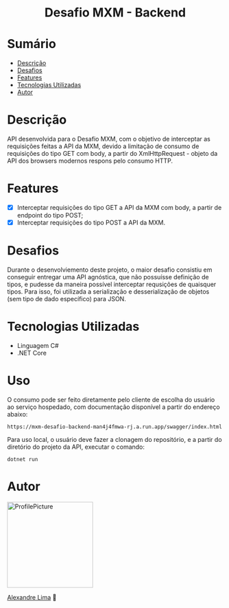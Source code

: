 <h1 align="center">Desafio MXM - Backend</h1>

# Sumário

- [Descrição](#Descrição)
- [Desafios](#Desafios)
- [Features](#Features)
- [Tecnologias Utilizadas](#Tecnologias-Utilizadas)
- [Autor](#Autor)

# Descrição

API desenvolvida para o Desafio MXM, com o objetivo de interceptar as requisições feitas a API da MXM, devido a limitação de consumo de requisições do tipo GET com body, a partir do XmlHttpRequest - objeto da API dos browsers modernos respons pelo consumo HTTP.

# Features

- [x] Interceptar requisições do tipo GET a API da MXM com body, a partir de endpoint do tipo POST;
- [x] Interceptar requisições do tipo POST a API da MXM.

# Desafios

Durante o desenvolviemento deste projeto, o maior desafio consistiu em conseguir entregar uma API agnóstica, que não possuísse definição de tipos, e pudesse da maneira possível interceptar requsições de quaisquer tipos. Para isso, foi utilizada a serialização e desserialização de objetos (sem tipo de dado específico) para JSON.

# Tecnologias Utilizadas

- Linguagem C#
- .NET Core

# Uso

O consumo pode ser feito diretamente pelo cliente de escolha do usuário ao serviço hospedado, com documentação disponível a partir do endereço abaixo:

```
https://mxm-desafio-backend-man4j4fmwa-rj.a.run.app/swagger/index.html
```

Para uso local, o usuário deve fazer a clonagem do repositório, e a partir do diretório do projeto da API, executar o comando:
```
dotnet run
```

# Autor

<img src="https://avatars.githubusercontent.com/u/49618629?v=4" alt="ProfilePicture" title="ProfilePicture" width="200px" height="200px" />

[Alexandre Lima](https://github.com/chandelima) &#128640;
